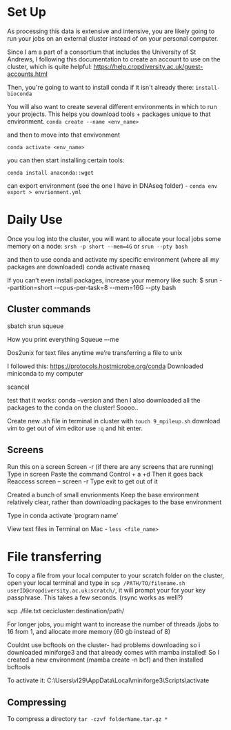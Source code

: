 # Set Up
As processing this data is extensive and intensive, you are likely going to run your jobs on an external cluster instead of on your personal computer. 

Since I am a part of a consortium that includes the University of St Andrews, I following this documentation to create an account to use on the cluster, which is quite helpful: <https://help.cropdiversity.ac.uk/guest-accounts.html>

Then, you're going to want to install conda if it isn't already there:
`install-bioconda`

You will also want to create several different environments in which to run your projects. This helps you download tools + packages unique to that environment. 
`conda create --name <env_name>`

and then to move into that envivonment 

`conda activate <env_name>`

you can then start installing certain tools:

`conda install anaconda::wget`

can export environment (see the one I have in DNAseq folder) - `conda env export > envrionment.yml`
# Daily Use

Once you log into the cluster, you will want to allocate your local jobs some memory on a node: 
`srsh -p short --mem=4G` or `srun --pty bash` 

and then to use conda and activate my specific environment (where all my packages are downloaded)
conda activate rnaseq 

If you can’t even install packages, increase your memory like such: $ srun --partition=short --cpus-per-task=8 --mem=16G --pty bash



## Cluster commands 
sbatch
srun
squeue 

How you print everything 
Squeue –-me

Dos2unix for text files anytime we’re transferring a file to unix 

I followed this: https://protocols.hostmicrobe.org/conda
Downloaded miniconda to my computer

scancel <jobid>



test that it works: conda –version
and then I also downloaded all the packages to the conda on the cluster! 
Soooo..

Create new .sh file in terminal in cluster with `touch 9_mpileup.sh`
download vim
to get out of vim editor use `:q` and hit enter. 

## Screens 
Run this on a screen 
Screen -r (if there are any screens that are running)
Type in screen 
Paste the command 
Control + a +d 
Then it goes back 
Reaccess screen – screen -r 
Type exit to get out of it




Created a bunch of small envrionments
Keep the base environment relatively clear, rather than downloading packages to the base environment 

Type in conda activate ‘program name’ 

 View text files in Terminal on Mac - `less <file_name>` 

# File transferring
To copy a file from your local computer to your scratch folder on the cluster, open your local terminal and type in `scp /PATH/TO/filename.sh userID@cropdiversity.ac.uk:scratch/`, it will prompt your for your key passphrase. This takes a few seconds. (rsync works as well?) 

scp ./file.txt cecicluster:destination/path/

For longer jobs, you might want to increase the number of threads /jobs to 16 from 1, and allocate more memory (60 gb instead of 8) 

Couldnt use bcftools on the cluster- had problems downloading so i downloaded miniforge3 and that already comes with mamba installed! So I created a new environment (mamba create -n bcf) and then installed bcftools

To activate it: C:\Users\vl29\AppData\Local\miniforge3\Scripts\activate


## Compressing
To compress a directory ```tar -czvf folderName.tar.gz *```
